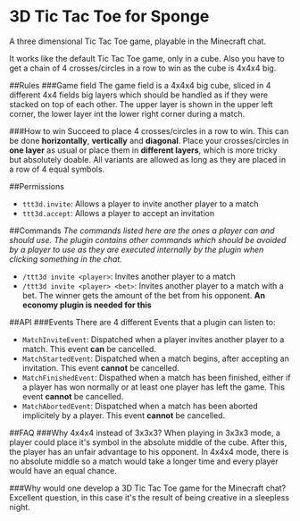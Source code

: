 # 3D Tic Tac Toe for Sponge

A three dimensional Tic Tac Toe game, playable in the Minecraft chat.

It works like the default Tic Tac Toe game, only in a cube. Also you have to get a chain of 4 crosses/circles in a row to win as the cube is 4x4x4 big.


##Rules
###Game field
The game field is a 4x4x4 big cube, sliced in 4 different 4x4 fields big layers which should be handled as if they were stacked on top of each other. The upper layer is shown in the upper left corner, the lower layer int the lower right corner during a match.

###How to win
Succeed to place 4 crosses/circles in a row to win. This can be done <b>horizontally</b>, <b>vertically</b> and <b>diagonal</b>. Place your crosses/circles in <b>one layer</b> as usual or place them in <b>different layers</b>, which is more tricky but absolutely doable. All variants are allowed as long as they are placed in a row of 4 equal symbols.

##Permissions
* <code>ttt3d.invite</code>: Allows a player to invite another player to a match
* <code>ttt3d.accept</code>: Allows a player to accept an invitation

##Commands
<i>The commands listed here are the ones a player can and should use. The plugin contains other commands which should be avoided by a player to use as they are executed internally by the plugin when clicking something in the chat.</i>

* <code>/ttt3d invite &lt;player&gt;</code>: Invites another player to a match
* <code>/ttt3d invite &lt;player&gt; &lt;bet&gt;</code>: Invites another player to a match with a bet. The winner gets the amount of the bet from his opponent. <b>An economy plugin is needed for this</b>

##API
###Events
There are 4 different Events that a plugin can listen to:
* <code>MatchInviteEvent</code>: Dispatched when a player invites another player to a match. This event <b>can</b> be cancelled.
* <code>MatchStartedEvent</code>: Dispatched when a match begins, after accepting an invitation. This event <b>cannot</b> be cancelled.
* <code>MatchFinishedEvent</code>: Dispathed when a match has been finished, either if a player has won normally or at least one player has left the game. This event <b>cannot</b> be cancelled.
* <code>MatchAbortedEvent</code>: Dispatched when a match has been aborted implicitely by a player. This event <b>cannot</b> be cancelled.

##FAQ
###Why 4x4x4 instead of 3x3x3?
When playing in 3x3x3 mode, a player could place it's symbol in the absolute middle of the cube. After this, the player has an unfair advantage to his opponent. In 4x4x4 mode, there is no absolute middle so a match would take a longer time and every player would have an equal chance.

###Why would one develop a 3D Tic Tac Toe game for the Minecraft chat?
Excellent question, in this case it's the result of being creative in a sleepless night.
